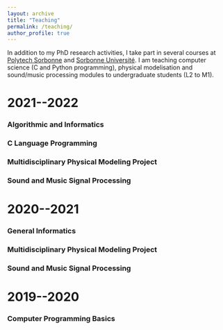 ```yaml
---
layout: archive
title: "Teaching"
permalink: /teaching/
author_profile: true
---
```


In addition to my PhD research activities, I take part in several courses at [Polytech Sorbonne](https://www.polytech.sorbonne-universite.fr/) and [Sorbonne Université](https://www.sorbonne-universite.fr/). I am teaching computer science (C and Python programming), physical modelisation and sound/music processing modules to undergraduate students (L2 to M1).

# 2021--2022

### Algorithmic and Informatics

### C Language Programming 

### Multidisciplinary Physical Modeling Project 

### Sound and Music Signal Processing

# 2020--2021

### General Informatics

### Multidisciplinary Physical Modeling Project 

### Sound and Music Signal Processing

# 2019--2020

### Computer Programming Basics 
